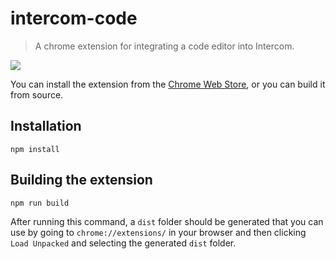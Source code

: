 # intercom-code
> A chrome extension for integrating a code editor into Intercom.

![](https://i.imgur.com/XIXF8QW.gif)

You can install the extension from the [Chrome Web Store](https://chrome.google.com/webstore/detail/idkppmfdnbebeikaplhpckbmbfbeedon/publish-accepted?authUser=2&hl=en-US), or you can build it from source.

## Installation

```
npm install
```

## Building the extension

```
npm run build
```

After running this command, a `dist` folder should be generated that you can use by going to `chrome://extensions/` in your browser and then clicking `Load Unpacked` and selecting the generated `dist` folder.
